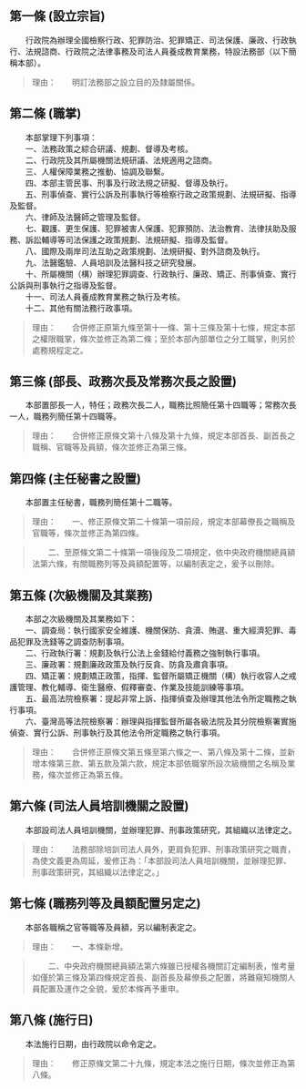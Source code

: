 第一條 (設立宗旨)
-----------------
　　行政院為辦理全國檢察行政、犯罪防治、犯罪矯正、司法保護、廉政、行政執行、法規諮商、行政院之法律事務及司法人員養成教育業務，特設法務部（以下簡稱本部）。  
> 理由：　　明訂法務部之設立目的及隸屬關係。



第二條 (職掌)
-------------
　　本部掌理下列事項：  
　　一、法務政策之綜合研議、規劃、督導及考核。  
　　二、行政院及其所屬機關法規研議、法規適用之諮商。  
　　三、人權保障業務之推動、協調及聯繫。  
　　四、本部主管民事、刑事及行政法規之研擬、督導及執行。  
　　五、刑事偵查、實行公訴及刑事執行等檢察行政之政策規劃、法規研擬、指導及監督。  
　　六、律師及法醫師之管理及監督。  
　　七、觀護、更生保護、犯罪被害人保護、犯罪預防、法治教育、法律扶助及服務、訴訟輔導等司法保護之政策規劃、法規研擬、指導及監督。  
　　八、國際及兩岸司法互助之政策規劃、法規研擬、對外諮商及執行。  
　　九、法醫鑑驗、人員培訓及法醫科技之研究發展。  
　　十、所屬機關（構）辦理犯罪調查、行政執行、廉政、矯正、刑事偵查、實行公訴與刑事執行之指導及監督。  
　　十一、司法人員養成教育業務之執行及考核。  
　　十二、其他有關法務行政事項。  
> 理由：　　合併修正原第九條至第十一條、第十三條及第十七條，規定本部之權限職掌，條次並修正為第二條；至於本部內部單位之分工職掌，則另於處務規程定之。



第三條 (部長、政務次長及常務次長之設置)
---------------------------------------
　　本部置部長一人，特任；政務次長二人，職務比照簡任第十四職等；常務次長一人，職務列簡任第十四職等。  
> 理由：　　合併修正原條文第十八條及第十九條，規定本部首長、副首長之職稱、官職等及員額，條次並修正為第三條。



第四條 (主任秘書之設置)
-----------------------
　　本部置主任秘書，職務列簡任第十二職等。  
> 理由：　　一、修正原條文第二十條第一項前段，規定本部幕僚長之職稱及官職等，條次並修正為第四條。

> 　　二、至原條文第二十條第一項後段及二項規定，依中央政府機關總員額法第六條，有關職務列等及員額配置等，以編制表定之，爰予以刪除。



第五條 (次級機關及其業務)
-------------------------
　　本部之次級機關及其業務如下：  
　　一、調查局：執行國家安全維護、機關保防、貪瀆、賄選、重大經濟犯罪、毒品犯罪及洗錢等之調查防制事項。  
　　二、行政執行署：規劃及執行公法上金錢給付義務之強制執行事項。  
　　三、廉政署：規劃廉政政策及執行反貪、防貪及肅貪事項。  
　　四、矯正署：規劃矯正政策，指揮、監督所屬矯正機關（構）執行收容人之戒護管理、教化輔導、衛生醫療、假釋審查、作業及技能訓練等事項。  
　　五、最高法院檢察署：提起非常上訴、指揮偵查及辦理其他法令所定職務之執行事項。  
　　六、臺灣高等法院檢察署：辦理與指揮監督所屬各級法院及其分院檢察署實施偵查、實行公訴、刑事執行及其他法令所定職務之執行事項。  
> 理由：　　合併修正原條文第五條至第六條之一、第八條及第十二條，並新增本條第三款、第五款及第六款，規定本部依職掌所設次級機關之名稱及業務，條次並修正為第五條。



第六條 (司法人員培訓機關之設置)
-------------------------------
　　本部設司法人員培訓機關，並辦理犯罪、刑事政策研究，其組織以法律定之。  
> 理由：　　法務部除培訓司法人員外，更肩負犯罪、刑事政策研究之職責，為使文義更為周延，爰修正為：「本部設司法人員培訓機關，並辦理犯罪、刑事政策研究，其組織以法律定之。」



第七條 (職務列等及員額配置另定之)
---------------------------------
　　本部各職稱之官等職等及員額，另以編制表定之。  
> 理由：　　一、本條新增。

> 　　二、中央政府機關總員額法第六條雖已授權各機關訂定編制表，惟考量如僅於第三條及第四條規定首長、副首長及幕僚長之配置，將難窺知機關人員配置及運作之全貌，爰於本條再予重申。



第八條 (施行日)
---------------
　　本法施行日期，由行政院以命令定之。  
> 理由：　　修正原條文第二十九條，規定本法之施行日期，條次並修正為第八條。